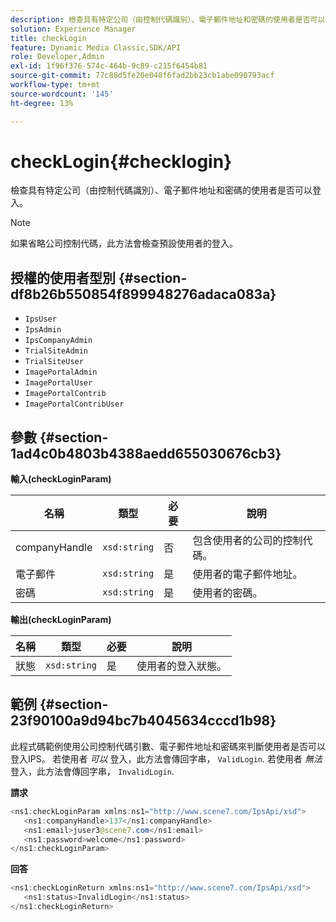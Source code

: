 ```yaml
---
description: 檢查具有特定公司（由控制代碼識別）、電子郵件地址和密碼的使用者是否可以登入。
solution: Experience Manager
title: checkLogin
feature: Dynamic Media Classic,SDK/API
role: Developer,Admin
exl-id: 1f96f376-574c-464b-9c89-c215f6454b81
source-git-commit: 77c88d5fe20e048f6fad2bb23cb1abe090793acf
workflow-type: tm+mt
source-wordcount: '145'
ht-degree: 13%

---
```


# checkLogin{#checklogin}

檢查具有特定公司（由控制代碼識別）、電子郵件地址和密碼的使用者是否可以登入。

>[!NOTE]
>
>如果省略公司控制代碼，此方法會檢查預設使用者的登入。

## 授權的使用者型別 {#section-df8b26b550854f899948276adaca083a}

* `IpsUser`
* `IpsAdmin`
* `IpsCompanyAdmin`
* `TrialSiteAdmin`
* `TrialSiteUser`
* `ImagePortalAdmin`
* `ImagePortalUser`
* `ImagePortalContrib`
* `ImagePortalContribUser`

## 參數 {#section-1ad4c0b4803b4388aedd655030676cb3}

**輸入(checkLoginParam)**

| 名稱 | 類型 | 必要 | 說明 |
|---|---|---|---|
| companyHandle | `xsd:string` | 否 | 包含使用者的公司的控制代碼。 |
| 電子郵件 | `xsd:string` | 是 | 使用者的電子郵件地址。 |
| 密碼 | `xsd:string` | 是 | 使用者的密碼。 |

**輸出(checkLoginParam)**

| 名稱 | 類型 | 必要 | 說明 |
|---|---|---|---|
| 狀態 | `xsd:string` | 是 | 使用者的登入狀態。 |

## 範例 {#section-23f90100a9d94bc7b4045634cccd1b98}

此程式碼範例使用公司控制代碼引數、電子郵件地址和密碼來判斷使用者是否可以登入IPS。 若使用者 *可以* 登入，此方法會傳回字串， `ValidLogin`. 若使用者 *無法* 登入，此方法會傳回字串， `InvalidLogin`.

**請求**

```java
<ns1:checkLoginParam xmlns:ns1="http://www.scene7.com/IpsApi/xsd">
   <ns1:companyHandle>137</ns1:companyHandle>
   <ns1:email>juser3@scene7.com</ns1:email>
   <ns1:password>welcome</ns1:password>
</ns1:checkLoginParam>
```

**回答**

```java
<ns1:checkLoginReturn xmlns:ns1="http://www.scene7.com/IpsApi/xsd">
   <ns1:status>InvalidLogin</ns1:status>
</ns1:checkLoginReturn>
```

